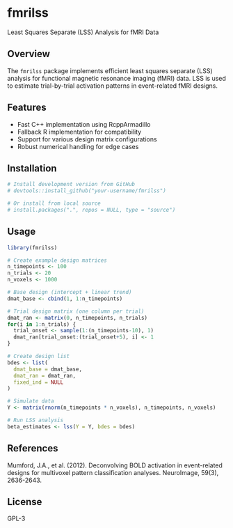 # fmrilss

Least Squares Separate (LSS) Analysis for fMRI Data

## Overview

The `fmrilss` package implements efficient least squares separate (LSS) analysis for functional magnetic resonance imaging (fMRI) data. LSS is used to estimate trial-by-trial activation patterns in event-related fMRI designs.

## Features

- Fast C++ implementation using RcppArmadillo
- Fallback R implementation for compatibility  
- Support for various design matrix configurations
- Robust numerical handling for edge cases

## Installation

```r
# Install development version from GitHub
# devtools::install_github("your-username/fmrilss")

# Or install from local source
# install.packages(".", repos = NULL, type = "source")
```

## Usage

```r
library(fmrilss)

# Create example design matrices
n_timepoints <- 100
n_trials <- 20
n_voxels <- 1000

# Base design (intercept + linear trend)
dmat_base <- cbind(1, 1:n_timepoints)

# Trial design matrix (one column per trial)
dmat_ran <- matrix(0, n_timepoints, n_trials)
for(i in 1:n_trials) {
  trial_onset <- sample(1:(n_timepoints-10), 1)
  dmat_ran[trial_onset:(trial_onset+5), i] <- 1
}

# Create design list
bdes <- list(
  dmat_base = dmat_base,
  dmat_ran = dmat_ran,
  fixed_ind = NULL
)

# Simulate data
Y <- matrix(rnorm(n_timepoints * n_voxels), n_timepoints, n_voxels)

# Run LSS analysis
beta_estimates <- lss(Y = Y, bdes = bdes)
```

## References

Mumford, J.A., et al. (2012). Deconvolving BOLD activation in event-related designs for multivoxel pattern classification analyses. NeuroImage, 59(3), 2636-2643.

## License

GPL-3 